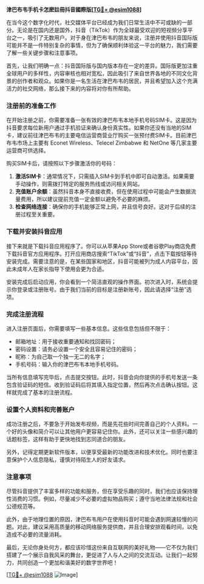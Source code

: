 **津巴布韦手机卡怎麽註冊抖音國際版[[TG💪+ @esim1088](https://t.me/s/esim1088)]**

在当今这个数字化时代，社交媒体平台已经成为我们日常生活中不可或缺的一部分。无论是在国内还是国外，抖音（TikTok）作为全球最受欢迎的短视频分享平台之一，吸引了无数用户。对于身在津巴布韦的朋友来说，注册并使用抖音国际版可能并不是一件特别复杂的事情，但为了确保顺利体验这一平台的魅力，我们需要了解一些关键步骤和注意事项。

首先，让我们明确一点：抖音国际版与国内版本存在一定的差异。国际版更加注重全球用户的多样性，内容审核也相对宽松，因此吸引了来自世界各地的不同文化背景的创作者和观众。如果你是一名生活在津巴布韦的居民，并且希望加入这个充满活力的社交网络，那么接下来的内容将对你有所帮助。

### 注册前的准备工作

在开始注册之前，你需要准备一张有效的津巴布韦本地手机号码SIM卡。这是因为抖音要求每位新用户通过手机验证来确认身份真实性。如果你还没有当地的SIM卡，建议前往津巴布韦的主要电信运营商营业厅购买一张预付费SIM卡。目前津巴布韦市场上主要有 Econet Wireless、Telecel Zimbabwe 和 NetOne 等几家主要运营商可供选择。

购买SIM卡后，请按照以下步骤激活你的号码：
1. **激活SIM卡**：通常情况下，只需插入SIM卡到手机中即可自动激活。如果需要手动操作，则需拨打特定的服务热线或访问相关网站。
2. **充值账户余额**：虽然抖音本身不直接收费，但在使用过程中可能会产生数据流量费用，所以建议提前充值一定金额以避免不必要的麻烦。
3. **检查网络连接**：确保你的手机能够正常上网，并且信号良好。这对于后续的注册过程至关重要。

### 下载并安装抖音应用

接下来就是下载抖音应用程序了。你可以从苹果App Store或者谷歌Play商店免费下载抖音官方应用程序。打开应用商店搜索“TikTok”或“抖音”，点击下载按钮等待安装完成。需要注意的是，在某些国家和地区，抖音可能被列为成人内容平台，因此未成年人在家长指导下使用会更为合适。

安装完成后启动应用，你会看到一个简洁直观的操作界面。初次进入时，系统会提示你登录或注册账号。由于我们当前的目标是注册新账号，因此请选择“注册”选项。

### 完成注册流程

进入注册页面后，你需要填写一些基本信息。这些信息包括但不限于：
- 邮箱地址：用于接收重要通知和找回密码；
- 密码设置：请务必设置一个安全且容易记住的密码；
- 昵称：为自己取一个独一无二的名字；
- 手机号码：输入你的津巴布韦本地手机号码。

当所有信息填写完毕后，点击提交按钮。此时，抖音会向你提供的手机号发送一条包含验证码的短信。收到验证码后将其填入指定位置，然后再次点击确认按钮。这样就完成了基本的注册流程。

### 设置个人资料和完善账户

成功注册之后，不要急于开始发布视频，而是先花些时间完善自己的个人资料。一个好的头像和简介可以让其他用户更容易记住你。此外，还可以关注一些感兴趣的话题标签，这样有助于更快地找到志同道合的朋友。

另外，记得定期更新软件版本，以便享受最新的功能改进和技术优化。同时也要注意保护个人信息隐私，谨慎对待陌生人的好友请求。

### 注意事项

尽管抖音提供了丰富多样的功能和服务，但在享受乐趣的同时，我们也应该保持理性消费的习惯。例如，尽量减少不必要的虚拟物品购买；遵守当地法律法规和社会公德规范等。

此外，由于地理位置的原因，津巴布韦用户在使用抖音时可能会遇到网速较慢的问题。对此，建议采用高质量的移动网络服务提供商，并且合理安排观看时间，以免造成不必要的流量消耗。

最后，无论你身处何方，都应该珍惜这份来自互联网的美好礼物——它不仅为我们搭建了一个展示自我风采的舞台，更促进了人与人之间的交流互动。让我们一起努力，共同创造一个更加和谐美好的数字世界吧！

[[TG💪+ @esim1088](https://t.me/s/esim1088) ![Image](https://i.postimg.cc/4NQfJmqS/Snipaste-2025-05-13-00-14-12.png)]